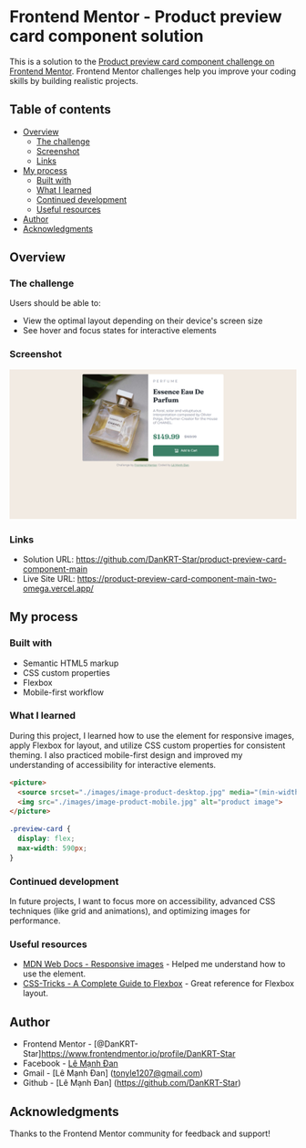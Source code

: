 
# Frontend Mentor - Product preview card component solution

This is a solution to the [Product preview card component challenge on Frontend Mentor](https://www.frontendmentor.io/challenges/product-preview-card-component-GO7UmttRfa). Frontend Mentor challenges help you improve your coding skills by building realistic projects. 

## Table of contents

- [Overview](#overview)
  - [The challenge](#the-challenge)
  - [Screenshot](#screenshot)
  - [Links](#links)
- [My process](#my-process)
  - [Built with](#built-with)
  - [What I learned](#what-i-learned)
  - [Continued development](#continued-development)
  - [Useful resources](#useful-resources)
- [Author](#author)
- [Acknowledgments](#acknowledgments)

## Overview

### The challenge

Users should be able to:

- View the optimal layout depending on their device's screen size
- See hover and focus states for interactive elements

### Screenshot

![](./images/127.0.0.1_5501_.png)

### Links

- Solution URL: https://github.com/DanKRT-Star/product-preview-card-component-main
- Live Site URL: https://product-preview-card-component-main-two-omega.vercel.app/

## My process

### Built with

- Semantic HTML5 markup
- CSS custom properties
- Flexbox
- Mobile-first workflow

### What I learned

During this project, I learned how to use the <picture> element for responsive images, apply Flexbox for layout, and utilize CSS custom properties for consistent theming. I also practiced mobile-first design and improved my understanding of accessibility for interactive elements.

```html
<picture>
  <source srcset="./images/image-product-desktop.jpg" media="(min-width: 470px)">
  <img src="./images/image-product-mobile.jpg" alt="product image">
</picture>
```

```css
.preview-card {
  display: flex;
  max-width: 590px;
}
```

### Continued development

In future projects, I want to focus more on accessibility, advanced CSS techniques (like grid and animations), and optimizing images for performance.

### Useful resources

- [MDN Web Docs - Responsive images](https://developer.mozilla.org/en-US/docs/Learn/HTML/Multimedia_and_embedding/Responsive_images) - Helped me understand how to use the <picture> element.
- [CSS-Tricks - A Complete Guide to Flexbox](https://css-tricks.com/snippets/css/a-guide-to-flexbox/) - Great reference for Flexbox layout.

## Author

- Frontend Mentor - [@DanKRT-Star]https://www.frontendmentor.io/profile/DanKRT-Star
- Facebook - [Lê Mạnh Đan](https://www.facebook.com/le.manh.an.887330)
- Gmail - [Lê Mạnh Đan] (tonyle1207@gmail.com)
- Github - [Lê Mạnh Đan] (https://github.com/DanKRT-Star)

## Acknowledgments

Thanks to the Frontend Mentor community for feedback and support!
